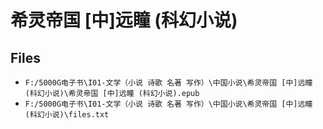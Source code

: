 # 希灵帝国 [中]远瞳 (科幻小说)

## Files

- `F:/5000G电子书\I01-文学（小说 诗歌 名著 写作）\中国小说\希灵帝国 [中]远瞳 (科幻小说)\希灵帝国 [中]远瞳 (科幻小说).epub`
- `F:/5000G电子书\I01-文学（小说 诗歌 名著 写作）\中国小说\希灵帝国 [中]远瞳 (科幻小说)\files.txt`
